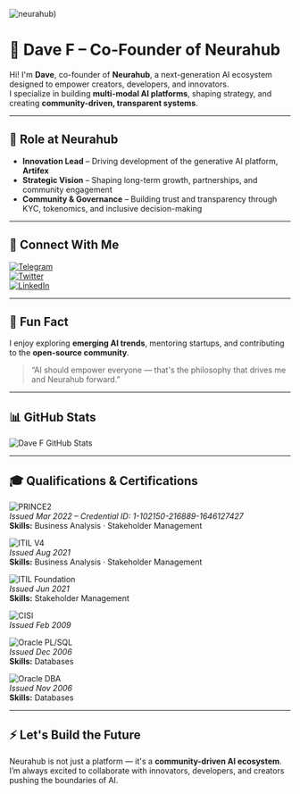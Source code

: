 ![neurahub](https://i.postimg.cc/44rHbZWq/neuracov.png))

# 🚀 Dave F – Co-Founder of Neurahub

Hi! I'm **Dave**, co-founder of **Neurahub**, a next-generation AI ecosystem designed to empower creators, developers, and innovators.  
I specialize in building **multi-modal AI platforms**, shaping strategy, and creating **community-driven, transparent systems**.

---

## 🌟 Role at Neurahub

- **Innovation Lead** – Driving development of the generative AI platform, **Artifex**  
- **Strategic Vision** – Shaping long-term growth, partnerships, and community engagement  
- **Community & Governance** – Building trust and transparency through KYC, tokenomics, and inclusive decision-making  

---

## 🔗 Connect With Me

[![Telegram](https://img.shields.io/badge/Telegram-%40neurahubceo-26A5E4?style=flat&logo=telegram&logoColor=white)](https://t.me/neurahubceo)  
[![Twitter](https://img.shields.io/badge/Twitter-%40neurahubceo-1DA1F2?style=flat&logo=twitter&logoColor=white)](https://twitter.com/neurahubceo)  
[![LinkedIn](https://img.shields.io/badge/LinkedIn-davef1988-0077B5?style=flat&logo=linkedin&logoColor=white)](https://linkedin.com/in/davef1988)  

---

## 🎯 Fun Fact

I enjoy exploring **emerging AI trends**, mentoring startups, and contributing to the **open-source community**.  

> “AI should empower everyone — that's the philosophy that drives me and Neurahub forward.”

---

## 📊 GitHub Stats

![Dave F GitHub Stats](https://github-readme-stats.vercel.app/api?username=daveneurahub&show_icons=true&theme=radical)

---

## 🎓 Qualifications & Certifications

![PRINCE2](https://img.shields.io/badge/PRINCE2-Mastering%20Management%20Essentials-blue?style=for-the-badge&logo=ExecOnline&logoColor=white)  
*Issued Mar 2022 – Credential ID: 1-102150-216889-1646127427*  
**Skills:** Business Analysis · Stakeholder Management  

![ITIL V4](https://img.shields.io/badge/ITIL%20V4-Create%20Deliver%20%26%20Support-blue?style=for-the-badge&logo=PeopleCert&logoColor=white)  
*Issued Aug 2021*  
**Skills:** Business Analysis · Stakeholder Management  

![ITIL Foundation](https://img.shields.io/badge/ITIL-Foundation%20Level-blue?style=for-the-badge&logo=PeopleCert&logoColor=white)  
*Issued Jun 2021*  
**Skills:** Stakeholder Management  

![CISI](https://img.shields.io/badge/CISI-Investment%20Administration%20Qualification-red?style=for-the-badge&logo=The%20CISI&logoColor=white)  
*Issued Feb 2009*  

![Oracle PL/SQL](https://img.shields.io/badge/Oracle-PL/SQL%20Application%20Developer%20%28OCA%29-red?style=for-the-badge&logo=Oracle&logoColor=white)  
*Issued Dec 2006*  
**Skills:** Databases  

![Oracle DBA](https://img.shields.io/badge/Oracle-Certified%20Associate%20Oracle9i%20DBA-red?style=for-the-badge&logo=Oracle&logoColor=white)  
*Issued Nov 2006*  
**Skills:** Databases  

---

## ⚡ Let's Build the Future

Neurahub is not just a platform — it's a **community-driven AI ecosystem**.  
I’m always excited to collaborate with innovators, developers, and creators pushing the boundaries of AI.

